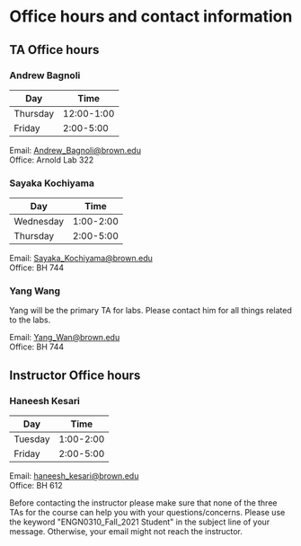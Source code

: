 
# Office hours and contact information



## TA Office hours

### Andrew Bagnoli

| Day     | Time      |
|---------|-----------|
| Thursday | 12:00-1:00 |
| Friday  | 2:00-5:00 |

Email: Andrew_Bagnoli@brown.edu <br/>
Office: Arnold Lab 322

<!-- Friday: AB (Friday) 1-3
Thursday:   -->

### Sayaka Kochiyama

| Day    | Time      |
|--------|-----------|
| Wednesday | 1:00-2:00 |
| Thursday | 2:00-5:00 |


Email: Sayaka_Kochiyama@brown.edu <br/>
Office: BH 744

### Yang Wang

Yang will be the primary TA for labs. Please contact him for all things related to the labs.

Email: Yang_Wan@brown.edu <br/>
Office: BH 744



## Instructor Office hours

### Haneesh Kesari


| Day     | Time      |
|---------|-----------|
| Tuesday | 1:00-2:00 |
| Friday  | 2:00-5:00 |

 
Email: haneesh_kesari@brown.edu <br/>
Office: BH 612

Before contacting the instructor please make sure that none of the three TAs for the course can help you with your questions/concerns. 
Please use the keyword "ENGN0310_Fall_2021 Student" in the subject line of your message. Otherwise, your email might not reach the instructor. 


